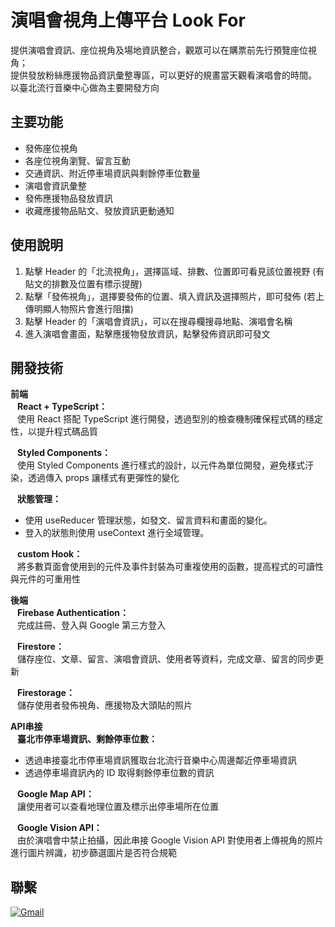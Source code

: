 # 演唱會視角上傳平台 Look For

提供演唱會資訊、座位視角及場地資訊整合，觀眾可以在購票前先行預覽座位視角；  
提供發放粉絲應援物品資訊彙整專區，可以更好的規畫當天觀看演唱會的時間。  
以臺北流行音樂中心做為主要開發方向

## 主要功能  
* 發佈座位視角
* 各座位視角瀏覽、留言互動
* 交通資訊、附近停車場資訊與剩餘停車位數量
* 演唱會資訊彙整
* 發佈應援物品發放資訊
* 收藏應援物品貼文、發放資訊更動通知

## 使用說明  
1. 點擊 Header 的「北流視角」，選擇區域、排數、位置即可看見該位置視野 (有貼文的排數及位置有標示提醒)
2. 點擊「發佈視角」，選擇要發佈的位置、填入資訊及選擇照片，即可發佈 (若上傳明顯人物照片會進行阻擋)
3. 點擊 Header 的「演唱會資訊」，可以在搜尋欄搜尋地點、演唱會名稱
4. 進入演唱會畫面，點擊應援物發放資訊，點擊發佈資訊即可發文
  
## 開發技術   
**前端**  
&ensp; **React + TypeScript：**  
&ensp; 使用 React 搭配 TypeScript 進行開發，透過型別的檢查機制確保程式碼的穩定性，以提升程式碼品質
  
&ensp; **Styled Components：**  
&ensp; 使用 Styled Components 進行樣式的設計，以元件為單位開發，避免樣式汙染，透過傳入 props 讓樣式有更彈性的變化
  
&ensp; **狀態管理：**
  * 使用 useReducer 管理狀態，如發文、留言資料和畫面的變化。
  * 登入的狀態則使用 useContext 進行全域管理。
  
 &ensp; **custom Hook：**  
&ensp; 將多數頁面會使用到的元件及事件封裝為可重複使用的函數，提高程式的可讀性與元件的可重用性
  
**後端**  
&ensp; **Firebase Authentication：**  
&ensp; 完成註冊、登入與 Google 第三方登入
  
&ensp; **Firestore：**  
&ensp; 儲存座位、文章、留言、演唱會資訊、使用者等資料，完成文章、留言的同步更新
  
&ensp; **Firestorage：**  
&ensp; 儲存使用者發佈視角、應援物及大頭貼的照片  
  
**API串接**   
&ensp; **臺北市停車場資訊、剩餘停車位數：**
  * 透過串接臺北市停車場資訊獲取台北流行音樂中心周邊鄰近停車場資訊
  * 透過停車場資訊內的 ID 取得剩餘停車位數的資訊  

&ensp; **Google Map API：**  
&ensp; 讓使用者可以查看地理位置及標示出停車場所在位置
    
&ensp; **Google Vision API：**  
&ensp; 由於演唱會中禁止拍攝，因此串接 Google Vision API 對使用者上傳視角的照片進行圖片辨識，初步篩選圖片是否符合規範

## 聯繫
[![Gmail](https://img.shields.io/badge/Gmail-D14836?style=for-the-badge&logo=gmail&logoColor=white)](mailto:smexoshinee17@gmail.com)
